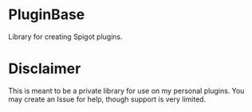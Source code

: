 # PluginBase

Library for creating Spigot plugins.

# Disclaimer

This is meant to be a private library for use on my personal plugins. You may create an Issue for
help, though support is very limited.
